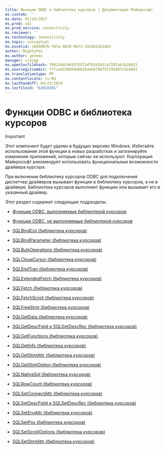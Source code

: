 ```yaml
---
title: Функции ODBC и библиотека курсоров | Документация Майкрософт
ms.custom: ''
ms.date: 01/19/2017
ms.prod: sql
ms.prod_service: connectivity
ms.reviewer: ''
ms.technology: connectivity
ms.topic: conceptual
ms.assetid: c609d0fb-787a-4b39-9673-332d411b3d63
author: MightyPen
ms.author: genemi
manager: craigg
ms.openlocfilehash: 79911ddc901575571d791d2b31a7287ab1b2b915
ms.sourcegitcommit: f7fced330b64d6616aeb8766747295807c92dd41
ms.translationtype: MT
ms.contentlocale: ru-RU
ms.lasthandoff: 04/23/2019
ms.locfileid: "63018381"
---
```

# <a name="odbc-functions-and-the-cursor-library"></a>Функции ODBC и библиотека курсоров
> [!IMPORTANT]  
>  Этот компонент будет удален в будущих версиях Windows. Избегайте использования этой функции в новых разработках и запланируйте изменение приложений, которые сейчас ее используют. Корпорация Майкрософт рекомендует использовать функциональные возможности драйвера курсора.  
  
 При включении библиотеку курсоров ODBC для подключения диспетчер драйверов вызывает функции в библиотеку курсоров, а не в драйвере. Библиотека курсоров выполняет функцию или вызывает его в указанный драйвер.  
  
 Этот раздел содержит следующие подразделы.  
  
-   [Функции ODBC, выполняемые библиотекой курсоров](../../../odbc/reference/appendixes/odbc-functions-executed-by-the-cursor-library.md)  
  
-   [Функции ODBC, не выполняемые библиотекой курсоров](../../../odbc/reference/appendixes/odbc-functions-not-executed-by-the-cursor-library.md)  
  
-   [SQLBindCol (библиотека курсоров)](../../../odbc/reference/appendixes/sqlbindcol-cursor-library.md)  
  
-   [SQLBindParameter (библиотека курсоров)](../../../odbc/reference/appendixes/sqlbindparameter-cursor-library.md)  
  
-   [SQLBulkOperations (библиотека курсоров)](../../../odbc/reference/appendixes/sqlbulkoperations-and-the-cursor-library.md)  
  
-   [SQLCloseCursor (библиотека курсоров)](../../../odbc/reference/appendixes/sqlclosecursor-odbc.md)  
  
-   [SQLEndTran (библиотека курсоров)](../../../odbc/reference/appendixes/sqlendtran-cursor-library.md)  
  
-   [SQLExtendedFetch (библиотека курсоров)](../../../odbc/reference/appendixes/sqlextendedfetch-cursor-library.md)  
  
-   [SQLFetch (библиотека курсоров)](../../../odbc/reference/appendixes/sqlfetch-cursor-library.md)  
  
-   [SQLFetchScroll (библиотека курсоров)](../../../odbc/reference/appendixes/sqlfetchscroll-cursor-library.md)  
  
-   [SQLFreeStmt (библиотека курсоров)](../../../odbc/reference/appendixes/sqlfreestmt-cursor-library.md)  
  
-   [SQLGetData (библиотека курсоров)](../../../odbc/reference/appendixes/sqlgetdata-cursor-library.md)  
  
-   [SQLGetDescField и SQLGetDescRec (библиотека курсоров)](../../../odbc/reference/appendixes/sqlgetdescfield-and-sqlgetdescrec-cursor-library.md)  
  
-   [SQLGetFunctions (библиотека курсоров)](../../../odbc/reference/appendixes/sqlgetfunctions-cursor-library.md)  
  
-   [SQLGetInfo (библиотека курсоров)](../../../odbc/reference/appendixes/sqlgetinfo-cursor-library.md)  
  
-   [SQLGetStmtAttr (библиотека курсоров)](../../../odbc/reference/appendixes/sqlgetstmtattr-cursor-library.md)  
  
-   [SQLGetStmtOption (библиотека курсоров)](../../../odbc/reference/appendixes/sqlgetstmtoption-cursor-library.md)  
  
-   [SQLNativeSql (библиотека курсоров)](../../../odbc/reference/appendixes/sqlnativesql-cursor-library.md)  
  
-   [SQLRowCount (библиотека курсоров)](../../../odbc/reference/appendixes/sqlrowcount-cursor-library.md)  
  
-   [SQLSetConnectAttr (библиотека курсоров)](../../../odbc/reference/appendixes/sqlsetconnectattr-cursor-library.md)  
  
-   [SQLSetDescField и SQLSetDescRec (библиотека курсоров)](../../../odbc/reference/appendixes/sqlsetdescfield-and-sqlsetdescrec-cursor-library.md)  
  
-   [SQLSetEnvAttr (библиотека курсоров)](../../../odbc/reference/appendixes/sqlsetenvattr-and-the-cursor-library.md)  
  
-   [SQLSetPos (библиотека курсоров)](../../../odbc/reference/appendixes/sqlsetpos-cursor-library.md)  
  
-   [SQLSetScrollOptions (библиотека курсоров)](../../../odbc/reference/appendixes/sqlsetscrolloptions-cursor-library.md)  
  
-   [SQLSetStmtAttr (библиотека курсоров)](../../../odbc/reference/appendixes/sqlsetstmtattr-cursor-library.md)
